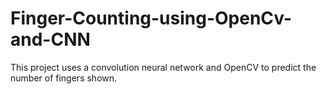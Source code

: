 # Finger-Counting-using-OpenCv-and-CNN
This project uses a convolution neural network and OpenCV  to predict the number of fingers shown. 
